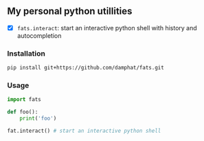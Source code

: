 ## My personal python utillities
- [x] `fats.interact`: start an interactive python shell with history and autocompletion

### Installation

```bash
pip install git+https://github.com/damphat/fats.git
```

### Usage

```python
import fats

def foo():
    print('foo')

fat.interact() # start an interactive python shell
```